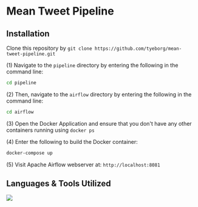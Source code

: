 # Mean Tweet Pipeline

## Installation
Clone this repository by `git clone https://github.com/tyeborg/mean-tweet-pipeline.git`

(1) Navigate to the `pipeline` directory by entering the following in the command line: 
```bash
cd pipeline
```
(2) Then, navigate to the `airflow` directory by entering the following in the command line:
```bash
cd airflow
```

(3) Open the Docker Application and ensure that you don't have any other containers running using `docker ps`

(4) Enter the following to build the Docker container:
```bash
docker-compose up
```
(5) Visit Apache Airflow webserver at: `http://localhost:8081`

## Languages & Tools Utilized

<p float="left">
  <a href="https://skillicons.dev">
    <img src="https://skillicons.dev/icons?i=docker,airflow,python,git,vscode" />
  </a>
</p>
